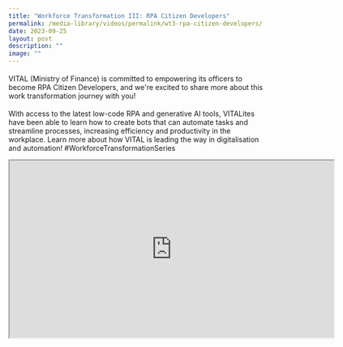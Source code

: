 ```yaml
---
title: "Workforce Transformation III: RPA Citizen Developers"
permalink: /media-library/videos/permalink/wt3-rpa-citizen-developers/
date: 2023-09-25
layout: post
description: ""
image: ""
---
```

<p style="font-size: 18px;color:#585858;text-align:justify;">

VITAL (Ministry of Finance) is committed to empowering its officers to become RPA Citizen Developers, and we're excited to share more about this work transformation journey with you!

</p><p style="font-size: 18px;color:#585858;text-align:justify;">

With access to the latest low-code RPA and generative AI tools, VITALites have been able to learn how to create bots that can automate tasks and streamline processes, increasing efficiency and productivity in the workplace. Learn more about how VITAL is leading the way in digitalisation and automation! #WorkforceTransformationSeries</p>

<div class="home-video"><iframe allowfullscreen="" allow="encrypted-media" src="https://www.youtube.com/embed/1aw7W25N1uc" height="350" width="640" id="video\_player"></iframe></div>